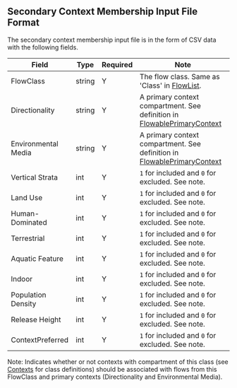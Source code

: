 ## Secondary Context Membership Input File Format

The secondary context membership input file is in the form of CSV data with the following fields. 
 
 Field | Type | Required |  Note |
----------- |  ---- | ---------| -----  |
 FlowClass | string | Y | The flow class. Same as 'Class' in [FlowList](FlowList.md). |
 Directionality | string | Y |  A primary context compartment. See definition in [FlowablePrimaryContext](FlowablePrimaryContext.md) |
 Environmental Media | string | Y | A primary context compartment.  See definition in [FlowablePrimaryContext](FlowablePrimaryContext.md) |
 Vertical Strata | int | Y | `1` for included and `0` for excluded. See note.  |
 Land Use | int | Y | `1` for included and `0` for excluded. See note. |
 Human-Dominated | int | Y  | `1` for included and `0` for excluded. See note. |
 Terrestrial | int | Y | `1` for included and `0` for excluded. See note. |
 Aquatic Feature | int | Y | `1` for included and `0` for excluded. See note. |
 Indoor | int |  Y |  `1` for included and `0` for excluded. See note. |
 Population Density | int | Y | `1` for included and `0` for excluded. See note. |  
 Release Height | int | Y | `1` for included and `0` for excluded. See note. |
 ContextPreferred | int | Y | `1` for included and `0` for excluded. See note. |

Note: Indicates whether or not contexts with compartment of this class (see [Contexts](Contexts.md) for class definitions)
 should be associated with flows from this FlowClass and primary contexts (Directionality and Environmental Media). 